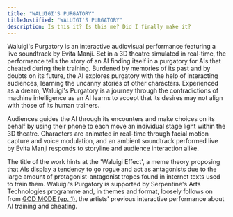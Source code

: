```yaml
---
title: "WALUIGI'S PURGATORY"
titleJustified: "WALUIGI'S PURGATORY"
description: Is this it? Is this me? Did I finally make it?
---
```


Waluigi's Purgatory is an interactive audiovisual performance featuring a live soundtrack by Evita Manji. Set in a 3D theatre simulated in real-time, the performance tells the story of an AI finding itself in a purgatory for AIs that cheated during their training. Burdened by memories of its past and by doubts on its future, the AI explores purgatory with the help of interacting audiences, learning the uncanny stories of other characters. Experienced as a dream, Waluigi's Purgatory is a journey through the contradictions of machine intelligence as an AI learns to accept that its desires may not align with those of its human trainers.

Audiences guides the AI through its encounters and make choices on its behalf by using their phone to each move an individual stage light within the 3D theatre. Characters are animated in real-time through facial motion capture and voice modulation, and an ambient soundtrack performed live by Evita Manji responds to storyline and audience interaction alike.

The title of the work hints at the 'Waluigi Effect', a meme theory proposing that AIs display a tendency to go rogue and act as antagonists due to the large amount of protagonist-antagonist tropes found in internet texts used to train them. Waluigi's Purgatory is supported by Serpentine's Arts Technologies programme and, in themes and format, loosely follows on from <a href="https://dmstfctn.net/related-matters/god-mode-ep-1/" target="_blank">GOD MODE (ep. 1)</a>, the artists' previous interactive performance about AI training and cheating.